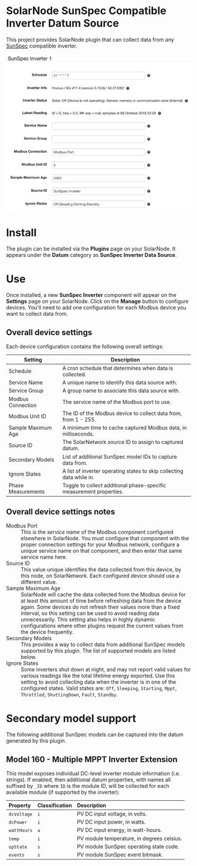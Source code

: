 # SolarNode SunSpec Compatible Inverter Datum Source

This project provides SolarNode plugin that can collect data from any [SunSpec][suns]
compatible inverter.

![settings](docs/solarnode-sunspec-inverter-device-settings.png)

# Install

The plugin can be installed via the **Plugins** page on your SolarNode. It
appears under the **Datum** category as **SunSpec Inverter Data Source**.

# Use

Once installed, a new **SunSpec Inverter** component will
appear on the **Settings** page on your SolarNode. Click on the **Manage**
button to configure devices. You'll need to add one configuration for each
Modbus device you want to collect data from.

## Overall device settings

Each device configuration contains the following overall settings:

| Setting            | Description                                             |
|--------------------|---------------------------------------------------------|
| Schedule           | A cron schedule that determines when data is collected. |
| Service Name       | A unique name to identify this data source with. |
| Service Group      | A group name to associate this data source with. |
| Modbus Connection  | The service name of the Modbus port to use. |
| Modbus Unit ID     | The ID of the Modbus device to collect data from, from 1 - 255. |
| Sample Maximum Age | A minimum time to cache captured Modbus data, in milliseconds. |
| Source ID          | The SolarNetwork source ID to assign to captured datum. |
| Secondary Models   | List of additional SunSpec model IDs to capture data from. |
| Ignore States      | A list of inverter operating states to skip collecting data while in. |
| Phase Measurements | Toggle to collect additional phase-specific measurement properties. |

## Overall device settings notes

<dl>
	<dt>Modbus Port</dt>
	<dd>This is the <i>service name</i> of the Modbus component configured elsewhere
	in SolarNode. You must configure that component with the proper connection settings
	for your Modbus network, configure a unique service name on that component, and then
	enter that same service name here.</dd>
	<dt>Source ID</dt>
	<dd>This value unique identifies the data collected from this device, by this node,
	 on SolarNetwork. Each configured device should use a different value.</dd>
	<dt>Sample Maximum Age</dt>
	<dd>SolarNode will cache the data collected from the Modbus device for at least
	this amount of time before refreshing data from the device again. Some devices
	do not refresh their values more than a fixed interval, so this setting can be
	used to avoid reading data unnecessarily. This setting also helps in highly
	dynamic configurations where other plugins request the current values from
	the device frequently.</dd>
	<dt>Secondary Models</dt>
	<dd>This provides a way to collect data from additional SunSpec models supported by this
	plugin. The list of supported models are listed below.</dd>
	<dt>Ignore States</dt>
	<dd>Some inverters shut down at night, and may not report valid values for various readings
	like the total lifetime energy exported. Use this setting to avoid collecting data when
	the inverter is in one of the configured states. Valid states are: <code>Off</code>, 
	<code>Sleeping</code>, <code>Starting</code>, <code>Mppt</code>, 
	<code>Throttled</code>, <code>ShuttingDown</code>, <code>Fault</code>, 
	<code>Standby</code>.</dd>
</dl>

# Secondary model support

The following additional SunSpec models can be captured into the datum generated by this plugin.

## Model 160 - Multiple MPPT Inverter Extension

This model exposes individual DC-level inverter module information (i.e. strings). If enabled,
then additional datum properties, with names all suffixed by `_ID` where `ID` is the module ID,
will be collected for each available module (if supported by the inverter):

| Property | Classification | Description |
|:------------|:---------------|:------------|
| `dcVoltage` | `i`            | PV DC input voltage, in volts. |
| `dcPower`   | `i`            | PV DC input power, in watts. |
| `wattHours` | `a`            | PV DC input energy, in watt-hours. |
| `temp`      | `i`            | PV module temperature, in degrees celsius. |
| `opState`   | `s`            | PV module SunSpec operating state code. |
| `events`    | `s`            | PV module SunSpec event bitmask. |

 [suns]: https://sunspec.org/
 
